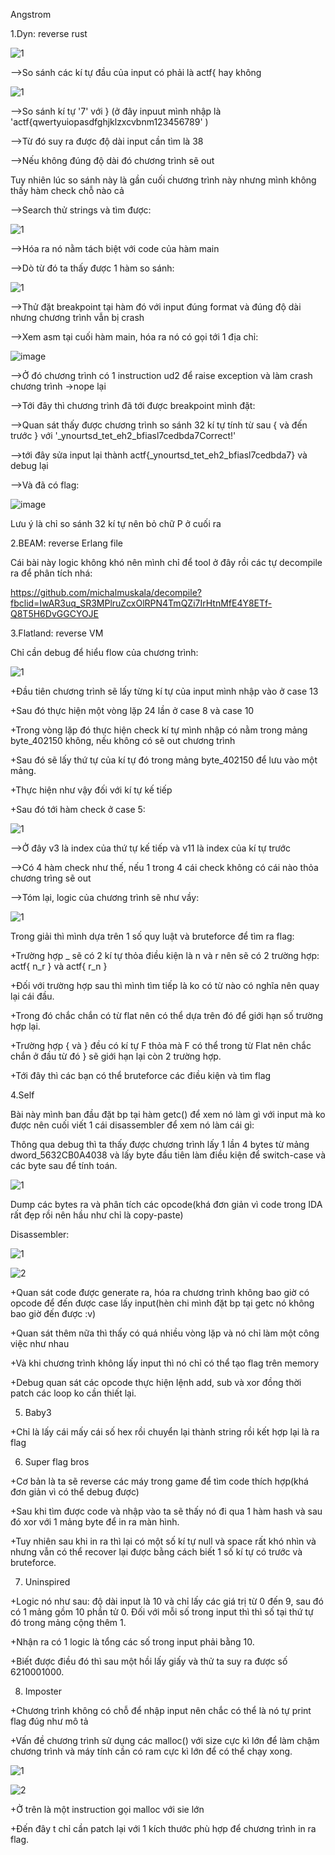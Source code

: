 Angstrom 

1.Dyn: reverse rust

![1](https://user-images.githubusercontent.com/91442807/166932169-341cdd47-98f4-4f21-990a-dfd86b63807d.png)

-->So sánh các kí tự đầu của input có phải là actf{ hay không

![1](https://user-images.githubusercontent.com/91442807/166932748-1b9d954c-1ea7-40bf-bd28-4912e5481eee.png)

-->So sánh kí tự '7' với } (ở đây inpuut mình nhập là 'actf{qwertyuiopasdfghjklzxcvbnm123456789' )

-->Từ đó suy ra được độ dài input cần tìm là 38

-->Nếu không đúng độ dài đó chương trình sẽ out 

Tuy nhiên lúc so sánh này là gần cuối chương trình này nhưng mình không thấy hàm check chỗ nào cả

-->Search thử strings và tìm được:

![1](https://user-images.githubusercontent.com/91442807/166934558-9388d878-f04c-4a51-90dd-0ed23d41cd76.png)

-->Hóa ra nó nằm tách biệt với code của hàm main

-->Dò từ đó ta thấy được 1 hàm so sánh:

![1](https://user-images.githubusercontent.com/91442807/166935308-44a65c3a-65d3-48c9-8bcf-3bf2564892dd.png)

-->Thử đặt breakpoint tại hàm đó với input đúng format và đúng độ dài nhưng chương trình vẫn bị crash

-->Xem asm tại cuối hàm main, hóa ra nó có gọi tới 1 địa chỉ:

![image](https://user-images.githubusercontent.com/91442807/166935727-cfd4f11a-a9a2-4afb-826e-923b2c01b9ba.png)

-->Ở đó chương trình có 1 instruction ud2 để raise exception và làm crash chương trình ->nope lại

-->Tới đây thì chương trình đã tới được breakpoint mình đặt:

-->Quan sát thấy được chương trình so sánh 32 kí tự tính từ sau { và đến trước } với '_ynourtsd_tet_eh2_bfiasl7cedbda7Correct!'

-->tới đây sửa input lại thành actf{_ynourtsd_tet_eh2_bfiasl7cedbda7} và debug lại

-->Và đã có flag: 

![image](https://user-images.githubusercontent.com/91442807/166937579-6dcd3900-38db-4185-94ee-d073f0aa4996.png)

Lưu ý là chỉ so sánh 32 kí tự nên bỏ chữ P ở cuối ra




2.BEAM: reverse Erlang file

Cái bài này logic không khó nên mình chỉ để tool ở đây rồi các tự decompile ra để phân tích nhá:

https://github.com/michalmuskala/decompile?fbclid=IwAR3uq_SR3MPlruZcxOlRPN4TmQZi7IrHtnMfE4Y8ETf-Q8T5H6DvGGCYOJE


3.Flatland: reverse VM

Chỉ cần debug để hiểu flow của chương trình:

![1](https://user-images.githubusercontent.com/91442807/166939097-d09d19ed-b4dc-4705-beaa-133c1c1aad45.png)

+Đầu tiên chương trình sẽ lấy từng kí tự của input mình nhập vào ở case 13

+Sau đó thực hiện một vòng lặp 24 lần ở case 8 và case 10

+Trong vòng lặp đó thực hiện check kí tự mình nhập có nằm trong mảng byte_402150 không, nếu không có sẽ out chương trình 

+Sau đó sẽ lấy thứ tự của kí tự đó trong mảng byte_402150 để lưu vào một mảng.

+Thực hiện như vậy đối với kí tự kế tiếp

+Sau đó tới hàm check ở case 5:

![1](https://user-images.githubusercontent.com/91442807/166940156-880492b5-b869-4366-9166-e975cf62cf06.png)

-->Ở đây v3 là index của thứ tự kế tiếp và v11 là index của kí tự trước 

-->Có 4 hàm check như thế, nếu 1 trong 4 cái check không có cái nào thỏa chương trìng sẽ out 

-->Tóm lại, logic của chương trình sẽ như vầy:

![1](https://user-images.githubusercontent.com/91442807/166942349-2ad7b65e-4ca1-4bd5-80bd-7d078886c7dd.png)

Trong giải thì mình dựa trên 1 số quy luật và bruteforce để tìm ra flag:

+Trường hợp _ sẽ có 2 kí tự thỏa điều kiện là n và r nên sẽ có 2 trường hợp: actf{  n_r } và actf{ r_n }

+Đối với trường hợp sau thì mình tìm tiếp là ko có từ nào có nghĩa nên quay lại cái đầu.

+Trong đó chắc chắn có từ flat nên có thể dựa trên đó để giới hạn số trường hợp lại.

+Trường hợp { và } đều có kí tự F thỏa mà F có thể trong từ Flat nên chắc chắn ở đầu từ đó } sẽ giới hạn lại còn 2 trường hợp.

+Tới đây thì các bạn có thể bruteforce các điều kiện và tìm flag


4.Self

Bài này mình ban đầu đặt bp tại hàm getc() để xem nó làm gì với input mà ko được nên cuối viết 1 cái disassembler để xem nó làm cái gì:

Thông qua debug thì ta thấy được chương trình lấy 1 lần 4 bytes từ mảng dword_5632CB0A4038 và lấy byte đầu tiên làm điều kiện để switch-case và các byte sau để tính toán.

![1](https://user-images.githubusercontent.com/91442807/166946518-fcfdabd4-9d2a-4d0a-a57a-2b6340a57ca6.png)

Dump các bytes ra và phân tích các opcode(khá đơn giản vì code trong IDA rất đẹp rồi nên hầu như chỉ là copy-paste)

Disassembler:

![1](https://user-images.githubusercontent.com/91442807/166978131-2264ccbd-b6d1-48e5-9004-ba45e26b3392.png)

![2](https://user-images.githubusercontent.com/91442807/166978153-3af4d7e3-1110-4ac4-a0ad-c36c1986655d.png)

+Quan sát code được generate ra, hóa ra chương trình không bao giờ có opcode để đến được case lấy input(hèn chi mình đặt bp tại getc nó không bao giờ đến được :v)

+Quan sát thêm nữa thì thấy có quá nhiều vòng lặp và nó chỉ làm một công việc như nhau

+Và khi chương trình không lấy input thì nó chỉ có thể tạo flag trên memory

+Debug quan sát các opcode thực hiện lệnh add, sub và xor đồng thời patch các loop ko cần thiết lại.


5. Baby3

+Chỉ là lấy cái mấy cái số hex rồi chuyển lại thành string rồi kết hợp lại là ra flag

6. Super flag bros

+Cơ bản là ta sẽ reverse các máy trong game để tìm code thích hợp(khá đơn giản vì có thể debug được)

+Sau khi tìm được code và nhập vào ta sẽ thấy nó đi qua 1 hàm hash và sau đó xor với 1 mảng byte để in ra màn hình.

+Tuy nhiên sau khi in ra thì lại có một số kí tự null và space rất khó nhìn và nhưng vẫn có thể recover lại được bằng cách biết 1 số kí tự có trước và bruteforce. 

7. Uninspired

+Logic nó như sau: độ dài input là 10 và chỉ lấy các giá trị từ 0 đến 9, sau đó có 1 mảng gồm 10 phần tử 0. Đối với mỗi số trong input thì thì số tại thứ tự đó trong mảng cộng thêm 1.

+Nhận ra có 1 logic là tổng các số trong input phải bằng 10.

+Biết được điều đó thì sau một hồi lấy giấy và thử ta suy ra được số 6210001000.


8. Imposter

+Chương trình không có chỗ để nhập input nên chắc có thể là nó tự print flag đúg như mô tả

+Vấn đề chương trình sử dụng các malloc() với size cực kì lớn để làm chậm chương trình và máy tính cần có ram cực kì lớn để có thể chạy xong.

![1](https://user-images.githubusercontent.com/91442807/167192996-d24047e2-0412-4569-abdb-30dfdd681528.png)

![2](https://user-images.githubusercontent.com/91442807/167193072-4d309e7f-78cf-42f1-b2a9-d2edc1f5d817.png)

+Ở trên là một instruction gọi malloc với sie lớn

+Đến đây t chỉ cần patch lại với 1 kích thước phù hợp để chương trình in ra flag.















